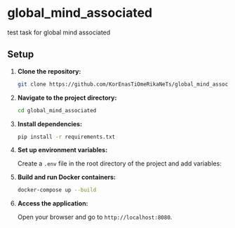 # global_mind_associated
test task for global mind associated

## Setup

1. **Clone the repository:**

    ```bash
    git clone https://github.com/KorEnasTiOmeRikaNeTs/global_mind_associated.git
    ```
    

2. **Navigate to the project directory:**

    ```bash
    cd global_mind_associated
    ```


3. **Install dependencies:**

    ```bash
    pip install -r requirements.txt
    ```


4. **Set up environment variables:**

    Create a `.env` file in the root directory of the project and add variables:


5. **Build and run Docker containers:**

    ```bash
    docker-compose up --build
    ```


6. **Access the application:**

    Open your browser and go to `http://localhost:8080`.
